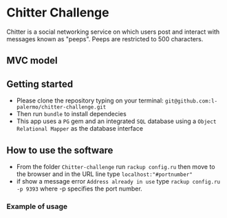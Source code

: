 # Chitter Challenge

Chitter is a social networking service on which users post and interact with messages known as "peeps".
Peeps are restricted to 500 characters.

## MVC model

  

## Getting started

* Please clone the repository typing on your terminal: `git@github.com:l-palermo/chitter-challenge.git`
* Then run `bundle` to install dependecies
* This app uses a `PG` gem and an integrated `SQL` database using a `Object Relational Mapper` as the database interface

## How to use the software

* From the folder `Chitter-challenge` run `rackup config.ru` then move to the browser and in the URL line type `localhost:"#portnumber"`
* if show a message error `Address already in use` type `rackup config.ru -p 9393` where -p specifies the port number.

### Example of usage